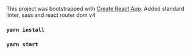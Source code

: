 This project was bootstrapped with [Create React App](https://github.com/facebookincubator/create-react-app).
Added standard linter, sass and react router dom v4

### `yarn install`
### `yarn start`
